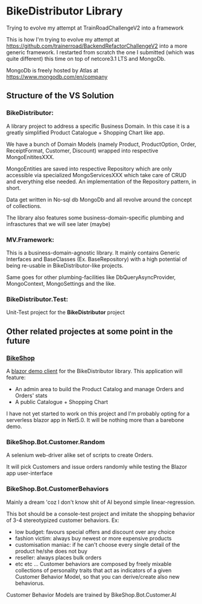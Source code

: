 # BikeDistributor Library
Trying to evolve my attempt at TrainRoadChallengeV2 into a framework

This is how I'm trying to evolve my attempt at https://github.com/trainerroad/BackendRefactorChallengeV2 into a more generic framework.
I restarted from scratch the one I submitted (which was quite different) this time on top of netcore3.1 LTS and MongoDb.

MongoDb is freely hosted by Atlas at https://www.mongodb.com/en/company

## Structure of the VS Solution ##

### BikeDistributor: ###
A library project to address a specific Business Domain.
In this case it is a greatly simplified Product Catalogue + Shopping Chart like app.

We have a bunch of Domain Models (namely Product, ProductOption, Order, ReceiptFormat, Customer, Discount) wrapped into respective MongoEnititesXXX.

MongoEntities are saved into respective Repository<MongoEntityXXX> which are only accessible via specialized MongoServicesXXX which take care of CRUD
  and everything else needed. An implementation of the Repository pattern, in short. 
  
  Data get written in No-sql db MongoDb and all revolve around the concept of collections.
  
The library also features some business-domain-specific plumbing and infrasctures that we will see later (maybe) 

### MV.Framework: ###
This is a business-domain-agnostic library.
  It mainly contains Generic Interfaces and BaseClasses (Ex. BaseRepository) with a high potential of being re-usable in BikeDistributor-like projects.
  
  Same goes for other plumbing-facilities like DbQueryAsyncProvider, MongoContext, MongoSettings and the like.
  
 ### BikeDistributor.Test: ###
 Unit-Test project for the **BikeDistributor** project
  
  
 ## Other related projectes at some point in the future ##
 
 ### [BikeShop](https://github.com/mvit777/BikeShop) ###
 A [blazor demo client](https://github.com/mvit777/BikeShop) for the BikeDistributor library.
 This application will feature:
  - An admin area to build the Product Catalog and manage Orders and Orders' stats
  - A public Catalogue + Shopping Chart
  
 I have not yet started to work on this project and I'm probably opting for a serverless blazor app in Net5.0.
  It will be nothing more than a barebone demo.
  
### BikeShop.Bot.Customer.Random ###
A selenium web-driver alike set of scripts to create Orders.

It will pick Customers and issue orders randomly while testing the Blazor app user-interface
  
### BikeShop.Bot.CustomerBehaviors ###
Mainly a dream 'coz I don't know shit of AI beyond simple linear-regression.

This bot should be a console-test project and imitate the shopping behavior of 3-4 stereotypized customer behaviors. Ex:
  - low budget: favours special offers and discount over any choice
  - fashion victim: always buy newest or more expensive products
  - customisation maniac: if he can't choose every single detail of the product he/she does not buy
  - reseller: always places bulk orders
  - etc etc ...
 Customer behaviors are composed by freely mixable collections of personality traits that act as indicators of a given Customer Behavior Model, so that you 
  can derive/create also new behaviorus.
  
 Customer Behavior Models are trained by BikeShop.Bot.Customer.AI 
  
 
